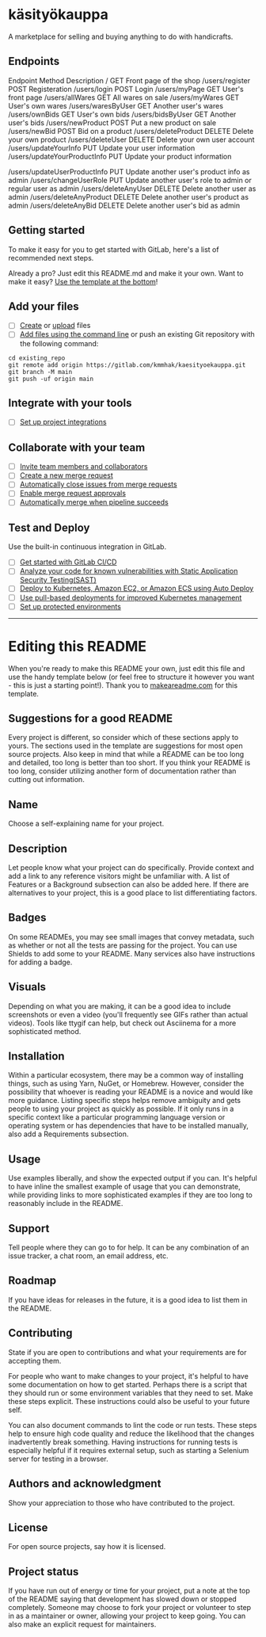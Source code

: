 # käsityökauppa

A marketplace for selling and buying anything to do with handicrafts. 

## Endpoints

Endpoint                                    Method          Description
/                                           GET             Front page of the shop
/users/register                             POST            Registeration
/users/login                                POST            Login
/users/myPage                               GET             User's front page
/users/allWares                             GET             All wares on sale
/users/myWares                              GET             User's own wares
/users/waresByUser                          GET             Another user's wares
/users/ownBids                              GET             User's own bids
/users/bidsByUser                           GET             Another user's bids
/users/newProduct                           POST            Put a new product on sale
/users/newBid                               POST            Bid on a product
/users/deleteProduct                        DELETE          Delete your own product
/users/deleteUser                           DELETE          Delete your own user account
/users/updateYourInfo                       PUT             Update your user information
/users/updateYourProductInfo                PUT             Update your product information

/users/updateUserProductInfo                PUT             Update another user's product info as admin
/users/changeUserRole                       PUT             Update another user's role to admin or regular user as admin
/users/deleteAnyUser                        DELETE          Delete another user as admin
/users/deleteAnyProduct                     DELETE          Delete another user's product as admin
/users/deleteAnyBid                         DELETE          Delete another user's bid as admin



## Getting started

To make it easy for you to get started with GitLab, here's a list of recommended next steps.

Already a pro? Just edit this README.md and make it your own. Want to make it easy? [Use the template at the bottom](#editing-this-readme)!

## Add your files

- [ ] [Create](https://gitlab.com/-/experiment/new_project_readme_content:0f97c226617259f020b954688cb2e2dc?https://docs.gitlab.com/ee/user/project/repository/web_editor.html#create-a-file) or [upload](https://gitlab.com/-/experiment/new_project_readme_content:0f97c226617259f020b954688cb2e2dc?https://docs.gitlab.com/ee/user/project/repository/web_editor.html#upload-a-file) files
- [ ] [Add files using the command line](https://gitlab.com/-/experiment/new_project_readme_content:0f97c226617259f020b954688cb2e2dc?https://docs.gitlab.com/ee/gitlab-basics/add-file.html#add-a-file-using-the-command-line) or push an existing Git repository with the following command:

```
cd existing_repo
git remote add origin https://gitlab.com/kmmhak/kaesityoekauppa.git
git branch -M main
git push -uf origin main
```

## Integrate with your tools

- [ ] [Set up project integrations](https://gitlab.com/-/experiment/new_project_readme_content:0f97c226617259f020b954688cb2e2dc?https://gitlab.com/kmmhak/kaesityoekauppa/-/settings/integrations)

## Collaborate with your team

- [ ] [Invite team members and collaborators](https://gitlab.com/-/experiment/new_project_readme_content:0f97c226617259f020b954688cb2e2dc?https://docs.gitlab.com/ee/user/project/members/)
- [ ] [Create a new merge request](https://gitlab.com/-/experiment/new_project_readme_content:0f97c226617259f020b954688cb2e2dc?https://docs.gitlab.com/ee/user/project/merge_requests/creating_merge_requests.html)
- [ ] [Automatically close issues from merge requests](https://gitlab.com/-/experiment/new_project_readme_content:0f97c226617259f020b954688cb2e2dc?https://docs.gitlab.com/ee/user/project/issues/managing_issues.html#closing-issues-automatically)
- [ ] [Enable merge request approvals](https://gitlab.com/-/experiment/new_project_readme_content:0f97c226617259f020b954688cb2e2dc?https://docs.gitlab.com/ee/user/project/merge_requests/approvals/)
- [ ] [Automatically merge when pipeline succeeds](https://gitlab.com/-/experiment/new_project_readme_content:0f97c226617259f020b954688cb2e2dc?https://docs.gitlab.com/ee/user/project/merge_requests/merge_when_pipeline_succeeds.html)

## Test and Deploy

Use the built-in continuous integration in GitLab.

- [ ] [Get started with GitLab CI/CD](https://gitlab.com/-/experiment/new_project_readme_content:0f97c226617259f020b954688cb2e2dc?https://docs.gitlab.com/ee/ci/quick_start/index.html)
- [ ] [Analyze your code for known vulnerabilities with Static Application Security Testing(SAST)](https://gitlab.com/-/experiment/new_project_readme_content:0f97c226617259f020b954688cb2e2dc?https://docs.gitlab.com/ee/user/application_security/sast/)
- [ ] [Deploy to Kubernetes, Amazon EC2, or Amazon ECS using Auto Deploy](https://gitlab.com/-/experiment/new_project_readme_content:0f97c226617259f020b954688cb2e2dc?https://docs.gitlab.com/ee/topics/autodevops/requirements.html)
- [ ] [Use pull-based deployments for improved Kubernetes management](https://gitlab.com/-/experiment/new_project_readme_content:0f97c226617259f020b954688cb2e2dc?https://docs.gitlab.com/ee/user/clusters/agent/)
- [ ] [Set up protected environments](https://gitlab.com/-/experiment/new_project_readme_content:0f97c226617259f020b954688cb2e2dc?https://docs.gitlab.com/ee/ci/environments/protected_environments.html)

***

# Editing this README

When you're ready to make this README your own, just edit this file and use the handy template below (or feel free to structure it however you want - this is just a starting point!).  Thank you to [makeareadme.com](https://gitlab.com/-/experiment/new_project_readme_content:0f97c226617259f020b954688cb2e2dc?https://www.makeareadme.com/) for this template.

## Suggestions for a good README
Every project is different, so consider which of these sections apply to yours. The sections used in the template are suggestions for most open source projects. Also keep in mind that while a README can be too long and detailed, too long is better than too short. If you think your README is too long, consider utilizing another form of documentation rather than cutting out information.

## Name
Choose a self-explaining name for your project.

## Description
Let people know what your project can do specifically. Provide context and add a link to any reference visitors might be unfamiliar with. A list of Features or a Background subsection can also be added here. If there are alternatives to your project, this is a good place to list differentiating factors.

## Badges
On some READMEs, you may see small images that convey metadata, such as whether or not all the tests are passing for the project. You can use Shields to add some to your README. Many services also have instructions for adding a badge.

## Visuals
Depending on what you are making, it can be a good idea to include screenshots or even a video (you'll frequently see GIFs rather than actual videos). Tools like ttygif can help, but check out Asciinema for a more sophisticated method.

## Installation
Within a particular ecosystem, there may be a common way of installing things, such as using Yarn, NuGet, or Homebrew. However, consider the possibility that whoever is reading your README is a novice and would like more guidance. Listing specific steps helps remove ambiguity and gets people to using your project as quickly as possible. If it only runs in a specific context like a particular programming language version or operating system or has dependencies that have to be installed manually, also add a Requirements subsection.

## Usage
Use examples liberally, and show the expected output if you can. It's helpful to have inline the smallest example of usage that you can demonstrate, while providing links to more sophisticated examples if they are too long to reasonably include in the README.

## Support
Tell people where they can go to for help. It can be any combination of an issue tracker, a chat room, an email address, etc.

## Roadmap
If you have ideas for releases in the future, it is a good idea to list them in the README.

## Contributing
State if you are open to contributions and what your requirements are for accepting them.

For people who want to make changes to your project, it's helpful to have some documentation on how to get started. Perhaps there is a script that they should run or some environment variables that they need to set. Make these steps explicit. These instructions could also be useful to your future self.

You can also document commands to lint the code or run tests. These steps help to ensure high code quality and reduce the likelihood that the changes inadvertently break something. Having instructions for running tests is especially helpful if it requires external setup, such as starting a Selenium server for testing in a browser.

## Authors and acknowledgment
Show your appreciation to those who have contributed to the project.

## License
For open source projects, say how it is licensed.

## Project status
If you have run out of energy or time for your project, put a note at the top of the README saying that development has slowed down or stopped completely. Someone may choose to fork your project or volunteer to step in as a maintainer or owner, allowing your project to keep going. You can also make an explicit request for maintainers.

